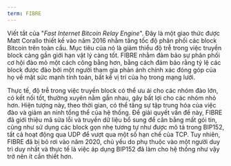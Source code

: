 ```yaml
---
term: FIBRE
---
```


Viết tắt của "*Fast Internet Bitcoin Relay Engine*". Đây là một giao thức được Matt Corallo thiết kế vào năm 2016 nhằm tăng tốc độ phân phối các block Bitcoin trên toàn cầu. Mục tiêu của nó là giảm thiểu độ trễ trong việc truyền block càng gần giới hạn vật lý càng tốt. FIBRE nhằm đảm bảo sự phân phối cơ hội đào mỏ một cách công bằng hơn, bằng cách đảm bảo rằng tỷ lệ các block được đào bởi một người tham gia phản ánh chính xác đóng góp của họ về mặt sức mạnh tính toán, bất kể vị trí của họ trong mạng lưới.

Thực tế, độ trễ trong việc truyền block có thể ưu ái cho các nhóm đào lớn, có kết nối tốt, thường xuyên nằm gần nhau, gây bất lợi cho các nhóm nhỏ hơn. Hiện tượng này, theo thời gian, có thể tăng sự tập trung hóa của việc đào và giảm an ninh tổng thể của hệ thống. Để giải quyết vấn đề này, FIBRE đã giới thiệu mã sửa lỗi và truyền dữ liệu bổ sung để cân bằng mất gói tin, cũng như sử dụng các block gọn nhẹ tương tự như được mô tả trong BIP152, tất cả hoạt động qua UDP để vượt qua một số hạn chế của TCP. Tuy nhiên, FIBRE đã bị bỏ rơi vào năm 2020, chủ yếu do phụ thuộc vào một người duy trì duy nhất và thực tế là việc áp dụng BIP152 đã làm cho hệ thống như vậy trở nên ít cần thiết hơn.